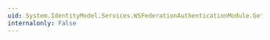 ```yaml
---
uid: System.IdentityModel.Services.WSFederationAuthenticationModule.GetSignOutRedirectUrl(System.IdentityModel.Services.SignOutCleanupRequestMessage)
internalonly: False
---
```

